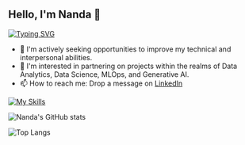 ## Hello, I'm Nanda 👋

[![Typing SVG](https://readme-typing-svg.demolab.com?font=Fira+Code&pause=1000&color=A7BF29&width=435&lines=A+Data+Scientist;Hunger+for+knowledge)](https://git.io/typing-svg)

- 🌱 I'm actively seeking opportunities to improve my technical and interpersonal abilities.
- 👯 I'm interested in partnering on projects within the realms of Data Analytics, Data Science, MLOps, and Generative AI.
- 📫 How to reach me: Drop a message on [LinkedIn](https://www.linkedin.com/in/roissyahfernanda/)

[![My Skills](https://skillicons.dev/icons?i=python,flask,docker,tensorflow,pytorch&theme=light)](https://skillicons.dev)

![Nanda's GitHub stats](https://github-readme-stats.vercel.app/api?username=roissyahf)

![Top Langs](https://github-readme-stats.vercel.app/api/top-langs/?username=roissyahf&hide_progress=true)
